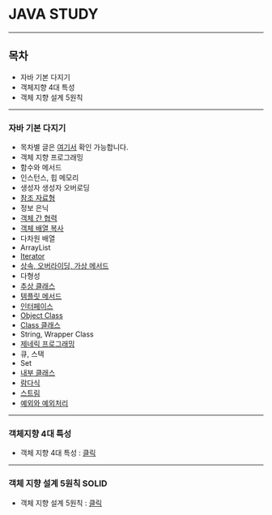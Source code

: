 # JAVA STUDY
----
## 목차

- 자바 기본 다지기
- 객체지향 4대 특성
- 객체 지향 설계 5원칙

----
### 자바 기본 다지기

- 목차별 글은 [여기서](https://www.notion.so/7921a69676f04fd3a0c8b1973662efbd?v=f8557a056b284a05bced3a7d53b621f8)
확인 가능합니다.
- 객체 지향 프로그래밍
- 함수와 메서드
- 인스턴스, 힙 메모리
- 생성자 생성자 오버로딩
- [참조 자료형](https://github.com/yhh1056/javaStudy/tree/master/studyJava/src/referenceDatatype)
- 정보 은닉
- [객체 간 협력](https://github.com/yhh1056/javaStudy/tree/master/studyJava/src/objectCooperation)
- [객체 배열 복사](https://github.com/yhh1056/javaStudy/tree/master/studyJava/src)
- 다차원 배열
- ArrayList
- [Iterator](https://github.com/yhh1056/javaStudy/tree/master/studyJava/src/arraylistPra)
- [상속, 오버라이딩, 가상 메서드](https://github.com/yhh1056/javaStudy/tree/master/studyJava/src/inheritence)
- 다형성
- [추상 클래스](https://github.com/yhh1056/javaStudy/tree/master/studyJava/src/abstractPra)
- [템플릿 메서드](https://github.com/yhh1056/javaStudy/tree/master/studyJava/src/templetMehodPra)
- [인터페이스](https://github.com/yhh1056/javaStudy/tree/master/studyJava/src/interfacePra)
- [Object Class](https://github.com/yhh1056/javaStudy/tree/master/studyJava/src/ObjectPra)
- [Class 클래스](https://github.com/yhh1056/javaStudy/tree/master/studyJava/src/classPra)
- String, Wrapper Class
- [제네릭 프로그래밍](https://github.com/yhh1056/javaStudy/tree/master/studyJava/src/genericPra)
- 큐, 스택
- Set
- [내부 클래스](https://github.com/yhh1056/javaStudy/tree/master/studyJava/src/innerClassPra)
- [람다식](https://github.com/yhh1056/javaStudy/tree/master/studyJava/src/lamdaPra)
- [스트림](https://github.com/yhh1056/javaStudy/tree/master/studyJava/src/streamPra)
- [예외와 예외처리](https://github.com/yhh1056/javaStudy/tree/master/studyJava/src/exeptionPra) 

---
### 객체지향 4대 특성

- 객체 지향 4대 특성 : [클릭](https://www.notion.so/4-f364b72c0f2e49e8b37b4dc401298a9c)

---

### 객체 지향 설계 5원칙 SOLID

- 객체 지향 설계 5원칙 : [클릭](https://www.notion.so/5-SOLID-4c7c861d9c6d4a678912e4bcc86f3f0e)
